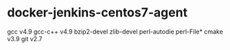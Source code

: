 # docker-jenkins-centos7-agent
 gcc v4.9 
 gcc-c++ v4.9 
 bzip2-devel 
 zlib-devel 
 perl-autodie 
 perl-File* 
 cmake v3.9
 git v2.7
